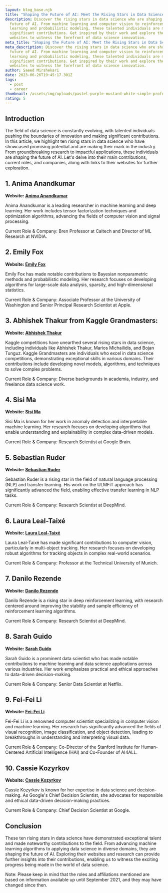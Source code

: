 ```yaml
---
layout: blog_base.njk
title: "Shaping the Future of AI: Meet the Rising Stars in Data Science"
description: Discover the rising stars in data science who are shaping the
  future of AI. From machine learning and computer vision to reinforcement
  learning and probabilistic modeling, these talented individuals are making
  significant contributions. Get inspired by their work and explore their
  websites to witness the forefront of data science innovation.
meta_title: "Shaping the Future of AI: Meet the Rising Stars in Data Science"
meta_description: Discover the rising stars in data science who are shaping the
  future of AI. From machine learning and computer vision to reinforcement
  learning and probabilistic modeling, these talented individuals are making
  significant contributions. Get inspired by their work and explore their
  websites to witness the forefront of data science innovation.
author: Saeed Mirshekari
date: 2023-06-26T19:45:17.301Z
tags:
  - post
  - career
thumbnail: /assets/img/uploads/pastel-purple-mustard-white-simple-professional-employment-linkedin-profile-picture-2-.png
rating: 5
---
```

<h2>Introduction</h2>

The field of data science is constantly evolving, with talented individuals pushing the boundaries of innovation and making significant contributions. In this article, we highlight ten rising stars in data science who have showcased promising potential and are making their mark in the industry. From groundbreaking research to impactful applications, these individuals are shaping the future of AI. Let's delve into their main contributions, current roles, and companies, along with links to their websites for further exploration.



<h2>1. Anima Anandkumar</h2>

**Website: [Anima Anandkumar](http://tensorlab.cms.caltech.edu/users/anima/)**



Anima Anandkumar is a leading researcher in machine learning and deep learning. Her work includes tensor factorization techniques and optimization algorithms, advancing the fields of computer vision and signal processing.



Current Role & Company: Bren Professor at Caltech and Director of ML Research at NVIDIA.



<h2>2. Emily Fox</h2>

**Website: [Emily Fox](https://homes.cs.washington.edu/~ebfox/)**

Emily Fox has made notable contributions to Bayesian nonparametric methods and probabilistic modeling. Her research focuses on developing algorithms for large-scale data analysis, sparsity, and high-dimensional statistics.



Current Role & Company: Associate Professor at the University of Washington and Senior Principal Research Scientist at Apple.



<h2>3. Abhishek Thakur from Kaggle Grandmasters:</h2>

**Website: [Abhishek Thakur](https://www.kaggle.com/abhishek)**



Kaggle competitions have unearthed several rising stars in data science, including individuals like Abhishek Thakur, Marios Michailidis, and Bojan Tunguz. Kaggle Grandmasters are individuals who excel in data science competitions, demonstrating exceptional skills in various domains. Their contributions include developing novel models, algorithms, and techniques to solve complex problems.

Current Role & Company: Diverse backgrounds in academia, industry, and freelance data science work.



<h2>4. Sisi Ma</h2>

**Website: [Sisi Ma](https://www.sisima.net/)**



Sisi Ma is known for her work in anomaly detection and interpretable machine learning. Her research focuses on developing algorithms that enable understanding and explainability in complex data-driven models.



Current Role & Company: Research Scientist at Google Brain.

<h2>5. Sebastian Ruder</h2>

**Website: [Sebastian Ruder](http://ruder.io/)**

Sebastian Ruder is a rising star in the field of natural language processing (NLP) and transfer learning. His work on the ULMFiT approach has significantly advanced the field, enabling effective transfer learning in NLP tasks.



Current Role & Company: Research Scientist at DeepMind.



<h2>6. Laura Leal-Taixé</h2>

**Website: [Laura Leal-Taixé](https://dvl.in.tum.de/team/lealtaixe/)**

Laura Leal-Taixé has made significant contributions to computer vision, particularly in multi-object tracking. Her research focuses on developing robust algorithms for tracking objects in complex real-world scenarios.

Current Role & Company: Professor at the Technical University of Munich.



<h2>7. Danilo Rezende</h2>

**Website: [Danilo Rezende](https://danilobzdok.github.io/)**



Danilo Rezende is a rising star in deep reinforcement learning, with research centered around improving the stability and sample efficiency of reinforcement learning algorithms.



Current Role & Company: Research Scientist at DeepMind.

<h2>8. Sarah Guido</h2>

**Website: [Sarah Guido](https://www.sarahguido.com/)**



Sarah Guido is a prominent data scientist who has made notable contributions to machine learning and data science applications across various industries. Her work emphasizes practical and ethical approaches to data-driven decision-making.



Current Role & Company: Senior Data Scientist at Netflix.

<h2>9. Fei-Fei Li</h2>

**Website: [Fei-Fei Li](http://ai.stanford.edu/~feifeili/)**



Fei-Fei Li is a renowned computer scientist specializing in computer vision and machine learning. Her research has significantly advanced the fields of visual recognition, image classification, and object detection, leading to breakthroughs in understanding and interpreting visual data.

Current Role & Company: Co-Director of the Stanford Institute for Human-Centered Artificial Intelligence (HAI) and Co-Founder of AI4ALL.



<h2>10. Cassie Kozyrkov</h2>

**Website: [Cassie Kozyrkov](https://www.linkedin.com/in/cassiekozyrkov/)**



Cassie Kozyrkov is known for her expertise in data science and decision-making. As Google's Chief Decision Scientist, she advocates for responsible and ethical data-driven decision-making practices.



Current Role & Company: Chief Decision Scientist at Google.

<h2>Conclusion</h2>

These ten rising stars in data science have demonstrated exceptional talent and made noteworthy contributions to the field. From advancing machine learning algorithms to applying data science in diverse domains, they are shaping the future of AI. Exploring their websites and research can provide further insights into their contributions, enabling us to witness the exciting progress being made in the world of data science.



Note: Please keep in mind that the roles and affiliations mentioned are based on information available up until September 2021, and they may have changed since then.
